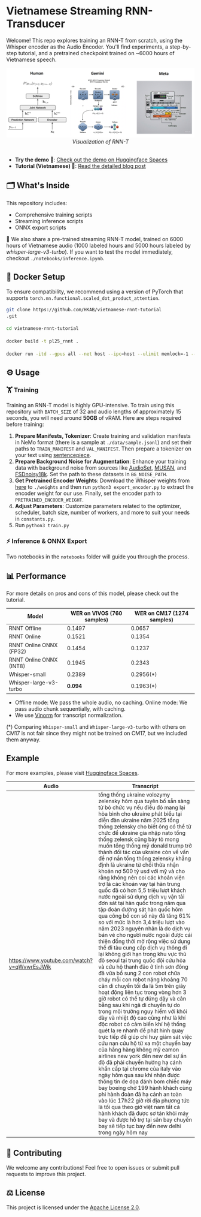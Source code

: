 # Vietnamese Streaming RNN-Transducer

Welcome! This repo explores training an RNN-T from scratch, using the Whisper encoder as the Audio Encoder. You'll find experiments, a step-by-step tutorial, and a pretrained checkpoint trained on ~6000 hours of Vietnamese speech.

<div align="center">
<img src="./media/Intro.png" alt="Efficient minimum word error rate training of RNN-transducer for end-to-end speech recognition">
<i>Visualization of RNN-T</i>
</div>
<br>

- **Try the demo 🤖**: [Check out the demo on Huggingface Spaces](https://huggingface.co/spaces/hkab/vietnamese-rnnt-demo)
- **Tutorial (Vietnamese) 📃**: [Read the detailed blog post](https://hkab.substack.com/p/streaming-rnn-transducer)

## 🗂️ What's Inside

This repository includes:
- Comprehensive training scripts
- Streaming inference scripts
- ONNX export scripts

🌟 We also share  a pre-trained streaming RNN-T model, trained on 6000 hours of Vietnamese audio (1000 labeled hours and 5000 hours labeled by *whisper-large-v3-turbo*). If you want to test the model immediately, checkout `./notebooks/inference.ipynb`.

## 🐋 Docker Setup

To ensure compatibility, we recommend using a version of PyTorch that supports `torch.nn.functional.scaled_dot_product_attention`.

```bash
git clone https://github.com/HKAB/vietnamese-rnnt-tutorial
.git

cd vietnamese-rnnt-tutorial

docker build -t pl25_rnnt .

docker run -itd --gpus all --net host --ipc=host --ulimit memlock=-1 --ulimit stack=67108864 --name YOUR_DOCKER_NAME -v /path/to/local:/wp pl25_rnnt
```

## ⚙️ Usage

### 🏋️ Training

Training an RNN-T model is highly GPU-intensive. To train using this repository with `BATCH_SIZE` of 32 and audio lengths of approximately 15 seconds, you will need around **50GB** of vRAM. Here are steps required before training:

1. **Prepare Manifests, Tokenizer**: Create training and validation manifests in NeMo format (there is a sample at `./data/sample.jsonl`) and set their paths to `TRAIN_MANIFEST` and `VAL_MANIFEST`. Then prepare a tokenizer on your text using [sentencepiece](https://github.com/google/sentencepiece).
2. **Prepare Background Noise for Augmentation**: Enhance your training data with background noise from sources like [AudioSet](https://research.google.com/audioset/download.html), [MUSAN](https://www.openslr.org/17/), and [FSDnoisy18k](https://zenodo.org/records/2529934). Set the path to these datasets in `BG_NOISE_PATH`.
3. **Get Pretrained Encoder Weights**: Download the Whisper weights from [here](https://github.com/openai/whisper/blob/main/whisper/__init__.py) to `./weights` and then run `python3 export_encoder.py` to extract the encoder weight for our use. Finally, set the encoder path to `PRETRAINED_ENCODER_WEIGHT`.
4. **Adjust Parameters**: Customize parameters related to the optimizer, scheduler, batch size, number of workers, and more to suit your needs in `constants.py`. 
5. Run `python3 train.py`

### ⚡ Inference & ONNX Export

Two notebooks in the `notebooks` folder will guide you through the process.

## 📊 Performance

For more details on pros and cons of this model, please check out the tutorial.

| Model                   | WER on VIVOS (760 samples) | WER on CM17 (1274 samples) |
|-------------------------|----------------------------|----------------------------|
| RNNT Offline            | 0.1497                     | 0.0657                     |
| RNNT Online             | 0.1521                     | 0.1354                     |
| RNNT Online ONNX (FP32) | 0.1454                     | 0.1237                     |
| RNNT Online ONNX (INT8) | 0.1945                     | 0.2343                     |
| Whisper-small           | 0.2389                     | 0.2956(*)                  |
| Whisper-large-v3-turbo  | **0.094**                  | 0.1963(*)                  |

- Offline mode: We pass the whole audio, no caching. Online mode: We pass audio chunk sequentially, with caching.
- We use [Vinorm](https://github.com/v-nhandt21/Vinorm) for transcript normalization.

(*) Comparing `Whisper-small` and `Whisper-large-v3-turbo` with others on CM17 is not fair since they might not be trained on CM17, but we included them anyway.

## Example

For more examples, please visit [Huggingface Spaces](https://huggingface.co/spaces/hkab/vietnamese-rnnt-demo).

| Audio | Transcript |
|--------|------------|
| https://www.youtube.com/watch?v=qWvwrEsJWik | tổng thống ukraine volozymy zelensky hôm qua tuyên bố sẵn sàng từ bỏ chức vụ nếu điều đó mang lại hòa bình cho ukraine phát biểu tại diễn đàn ukraine năm 2025 tổng thống zelensky cho biết ông có thể từ chức để ukraine gia nhập nato tổng thống zelensk cũng bày tỏ mong muốn tổng thống mỹ donald trump trở thành đối tác của ukraine còn về vấn đề nợ nần tổng thống zelensky khẳng định là ukraine từ chối thừa nhận khoản nợ 500 tỷ usd với mỹ và cho rằng không nên coi các khoản viện trợ là các khoản vay tại hàn trung quốc đã có hơn 5,5 triệu lượt khách nước ngoài sử dụng dịch vụ vận tải đơn sát tại hàn quốc trong năm qua tập đoàn đường sát hàn quốc hôm qua công bố con số này đã tăng 61% so với mức là hơn 3,4 triệu lượt vào năm 2023 nguyên nhân là do dịch vụ bán vé cho người nước ngoài được cải thiện đồng thời mở rộng việc sử dụng thể đi tàu cung cấp dịch vụ thông đi lại không giới hạn trong khu vực thủ đô seoul tại trung quốc đội cứu hỏa và cứu hộ thanh đảo ở tỉnh sơn đông đã vừa bổ sung 2 con robot chữa cháy mỗi con robot nặng khoảng 70 cân di chuyển tối đa là 5m trên giây hoạt động liên tục trong vòng hơn 3 giờ robot có thể tự đứng dậy và cân bằng sau khi ngã di chuyển tự do trong môi trường nguy hiểm với khói dày và nhiệt độ cao cũng như là khí độc robot có cảm biến khí hệ thống quét la re nhanh để phát hình quay trực tiếp để giúp chỉ huy giám sát việc cứu nạn cứu hộ từ xa một chuyến bay của hãng hàng không mỹ eamon airlines new york đến new del sự ấn độ đã phải chuyển hướng hạ cánh khẩn cấp tại chrome của italy vào ngày hôm qua sau khi nhận được thông tin đe dọa đánh bom chiếc máy bay boeing chở 199 hành khách cùng phi hành đoàn đã hạ cánh an toàn vào lúc 17h22 giờ rời địa phương tức là tối qua theo giờ việt nam tất cả hành khách đã được sơ tán khỏi máy bay và được hỗ trợ tại sân bay chuyến bay sẽ tiếp tục bay đến new delhi trong ngày hôm nay |

## 🤝 Contributing

We welcome any contributions! Feel free to open issues or submit pull requests to improve this project.

## ⚖️ License

This project is licensed under the [Apache License 2.0](https://www.apache.org/licenses/LICENSE-2.0).
